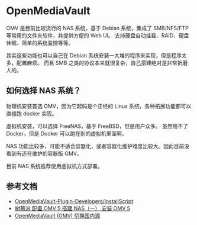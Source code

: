 # OpenMediaVault

OMV 是目前比较流行的 NAS 系统，基于 Debian 系统，集成了 SMB/NFS/FTP 等常用的文件夹软件，并提供方便的 Web UI。
支持硬盘自动挂载、RAID、硬盘休眠、简单的系统监控等等。

其实这些功能也可以自己在 Debian 系统安装一大堆的程序来实现，但是程序太多，配置麻烦。
而且 SMB 之类的协议本来就很复杂，自己搭建绝对是非常折磨人的。


## 如何选择 NAS 系统？

物理机安装首选 OMV，因为它起码是个正经的 Linux 系统，各种拓展功能都可以直接跑 docker 实现。

虚拟机安装，可以选择 FreeNAS，基于 FreeBSD，但是用户众多。
虽然用不了 Docker，但是 Docker 可以跑在别的虚拟机里面啊。

NAS 功能比较多，可能不适合容器化，或者容器化维护难度比较大。因此目前没看到有还在维护的容器版 OMV。

目前 NAS 系统推荐使用虚拟机方式部署。


## 参考文档

- [OpenMediaVault-Plugin-Developers/installScript](https://github.com/OpenMediaVault-Plugin-Developers/installScript)
- [树莓派 配置 OMV 5 搭建 NAS（一） 安装 OMV 5](https://www.cnblogs.com/Yogile/p/12577321.html)
- [OpenMediaVault (OMV) 切换国内源](https://zhuanlan.zhihu.com/p/138552148)